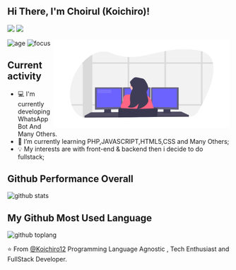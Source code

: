 ## **Hi There, I'm Choirul (Koichiro)!**  </h2>




<a href="https://web.facebook.com/irul.saja.5099"><img src="https://img.shields.io/badge/Facebook-1877F2?style=for-the-badge&logo=facebook&logoColor=white"/></a>
<a href="https://www.instagram.com/iki.irul/"><img src="https://img.shields.io/badge/Instagram%20-%23E4405F.svg?&style=for-the-badge&logo=Instagram&logoColor=white"/></a>

<img align="right" height="200" width="400" alt="IMG" src="https://github.com/achmadsofyansec/achmadsofyansec/blob/master/undraw_programmer_imem.png">

![age](https://img.shields.io/badge/Age-18-blue)
![focus](https://img.shields.io/badge/Focus-FullStack-blue)

## Current activity

- 💻 I'm currently developing WhatsApp Bot And Many Others.
- 📖 I’m currently learning PHP,JAVASCRIPT,HTML5,CSS and Many Others;
- 💡 My interests are with front-end & backend then i decide to do fullstack;

## Github Performance Overall



![github stats](https://github-readme-stats.vercel.app/api?username=achmadsofyansec&show_icons=true&theme=radical)

## My Github Most Used Language

![github toplang](https://github-readme-stats.vercel.app/api/top-langs/?username=achmadsofyansec&layout=compact&theme=radical)

⭐️ From [@Koichiro12](https://github.com/Koichiro12)
Programming Language Agnostic , Tech Enthusiast and FullStack Developer.
